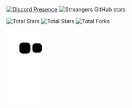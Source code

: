 [![Discord Presence](https://lanyard.cnrad.dev/api/1088862120990490684)](https://discord.com/users/1088862120990490684) 
![Strxangers GitHub stats](https://github-readme-stats.vercel.app/api?username=stillasleep&theme=dark&show_icons=true)

<p align="topleft">
<img src="https://komarev.com/ghpvc/?username=stillasleep&label=Total%20Views&color=b700bf&style=flat" alt="Total Stars" />
<img src="https://img.shields.io/badge/dynamic/json?&label=Total%20Stars&color=ff0000&style=flat&style=for-the-badge&query=%24.stars&url=https://api.github-star-counter.workers.dev/user/stillasleep" alt="Total Stars" ></a>
<img src="https://img.shields.io/badge/dynamic/json?&label=Total%20Forks&color=ff7700&style=flat&style=for-the-badge&query=%24.forks&url=https://api.github-star-counter.workers.dev/user/stillasleep" alt="Total Forks"></a> </p>

<p align="topleft">
<img align="center" src="https://github.com/rafaballerini/rafaballerini/blob/output/github-contribution-grid-snake.svg" alt="Snook hehe"/>
